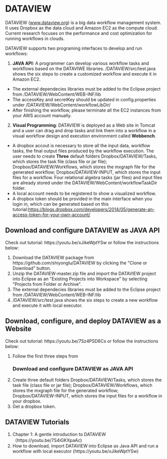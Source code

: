 # DATAVIEW
DATAVIEW (www.dataview.org) is a big data workflow management system. It uses Dropbox as the data cloud and Amazon EC2 as the compute cloud. Current research focuses on the performance and cost optimization for running workflows in clouds.



DATAVIEW supports two programing interfaces to develop and run workflows:

1. <b>JAVA API:</b> A programmer can develop various workflow tasks and workflows based on the DATAVIWE libraries. /DATAVIEW/src/test.java shows the six steps to create a customized workflow and execute it in Amazon EC2.
* The external dependecies libraries must be added to the Eclipse project from /DATAVIEW/WebContent/WEB-INF/lib
* The accessKey and secretKey should be updated in config.properties under /DATAVIEW/WebContent/workflowLibDir/
* After finishing the workflow, please terminate all the EC2 instances from your AWS account manually.

2. <b>Visual Programming</b>: DATAVIEW is deployed as a Web site in Tomcat and a user can drag and drop tasks and link them into a workflow in a visual workflow design and execution environment called <b>Webbench</b>. 

* A dropbox accout is necessary to store all the input data,  workflow tasks, the final output files produced by the workflow execution. The user needs to create <b>Three</b> default folders 
Dropbox/DATAVIEW/Tasks,  which stores the task file (class file or jar file); Dropbox/DATAVIEW/Workflows, which stores the mxgraph file for the generated workflow; Dropbox/DATAVIEW-INPUT, which stores the input files for a workflow. 
Four relational algebra tasks (jar files) and input files are already stored under the DATAVIEW/WebContent/workflowTaskDir folder. 
* A local account needs to be registered to show a visualized workflow.
* A dropbox token should be provided in the main interface when you login in, which can be generated based on this tutorial:https://blogs.dropbox.com/developers/2014/05/generate-an-access-token-for-your-own-account/

<h2>Download and configure DATAVIEW as JAVA API</h2>
Check out tutorial: https://youtu.be/xJikeWptYSw or follow the instructions below: 

<OL>
    <li>Download the DATAVIEW package from https://github.com/shiyonglu/DATAVIEW by clicking the "Clone or Download" button.
    </li> 
     <li> Unzip the DATAVIEW-master.zip file and import the DATAVIEW project into Eclipse as an "Existing Projects into Workspace" by selecting "Projects from Folder or Archive".
    </li> 
    <li> The external dependecies libraries must be added to the Eclipse project from /DATAVIEW/WebContent/WEB-INF/lib </li>
    <li>/DATAVIEW/src/test.java shows the six steps to create a new workflow and execute it with local executor.</li>
   <!--
   <li> Create an Access key ID and a Secret access key in Amazon EC2 following the tutotial: https://youtu.be/9741e4CubMQ </li>
    <li>Replace the accessKey(Access key ID) and the secretKey(Secret access key) in config.properties by the Access key ID and Secret access key created in the previous step. File config.properties is under /DATAVIEW/WebContent/workflowLibDir/. </li>
    <li>/DATAVIEW/src/test.java shows the six steps to create a new workflow and execute it in Amazon EC2.</li>
    <li>After the execution of a workflow completes, please terminate all the EC2 instances from your AWS account manually.</li>
    -->
</OL>


<h2>Download, configure, and deploy DATAVIEW as a Website</h2>
Check out tutorial: https://youtu.be/7Sz4PSD6Cs or follow the instructions below: 
<OL>
    <li> Follow the first three steps from <h3>Download and configure DATAVIEW as JAVA API</h3> </li>
    <li>  Create three default folders Dropbox/DATAVIEW/Tasks, which stores the task file (class file or jar file); Dropbox/DATAVIEW/Workflows, which stores the mxgraph file for the generated workflow; Dropbox/DATAVIEW-INPUT, which stores the input files for a workflow in your dropbox. </li>
    <li> Get a dropbox token. </li>
</OL>



<h2>DATAVIEW Tutorials</h2>
<OL>
    <li> Chapter 1: A gentle introduction to DATAVIEW （https://youtu.be/7S4iGKXpaAc) </li>
    <li> How to download, import DATAVIEW into Eclipse as Java API and run a workflow with local executor (https://youtu.be/xJikeWptYSw)</li>
    <!--
    <li> How to download and import DATAVIEW into Eclipse as Java API (https://youtu.be/R6A6jreySFc)</li>
    <li> How to create an Access Key ID and a Secret access key in Amazon EC2 (https://youtu.be/9741e4CubMQ)</li>
    <li> How to create a workflow task for DATAVIEW (the linear regression example) (https://youtu.be/BPaoR_zogPA)</li>
    <li> How to create a workflow task in Python (https://youtu.be/3vSx-g9FnZU)</li>
    <li> How to create a workflow task for DATAVIEW (the K-means example) (https://youtu.be/N4jIYbYSFd4) </li>
    <li> How to create a workflow in DATAVIEW (the word count example) (https://youtu.be/x1f8UgyShtI) </li>
    <li> How to create a workflow in DATAVIEW (the distributed K-means workflow example) (https://youtu.be/aQJPzdQQ3Uc)</li>
    <li> How to create a workflow in DATAVIEW (the word count example revisited) (https://youtu.be/U8mhL9vVXlM)</li>
    <li> How to create a workflow in DATAVIEW (the distributed K-means workflow example revisited) (https://youtu.be/QLN8q9Hg1eE)</li>
    <li> How to generate a random workflow and then visualize it (https://youtu.be/aQPIhe2ZnzU)</li>
    <li> How to debug the functionality of a task (https://youtu.be/N4jIYbYSFd4)</li>
    <li> How to use Dataview.debugger to debug your DATAVIEW applications (https://youtu.be/1d1vJRGPBYs) </li>
    <li> How to develop a new workflow planner (https://youtu.be/R0i2s-LkGV8) </li>
    <li> An introduction to WowkrlfowExecutor_Beta (<a href="https://www.youtube.com/watch?v=kBIcxWyJgQA&t=2726s">part 1</a>
        | <a href="https://www.youtube.com/watch?v=Km24otM3rEM&t=582s">part 2</a>)
        -->
</OL>


